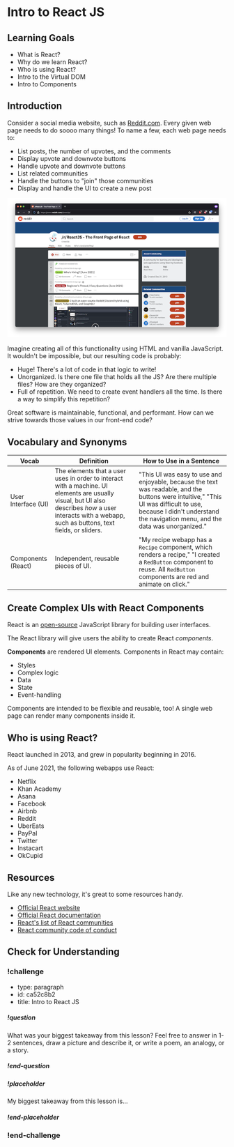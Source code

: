 # Intro to React JS

## Learning Goals

- What is React?
- Why do we learn React?
- Who is using React?
- Intro to the Virtual DOM
- Intro to Components

## Introduction

Consider a social media website, such as [Reddit.com](https://www.reddit.com/r/reactjs/). Every given web page needs to do soooo many things! To name a few, each web page needs to:

- List posts, the number of upvotes, and the comments
- Display upvote and downvote buttons
- Handle upvote and downvote buttons
- List related communities
- Handle the buttons to "join" those communities
- Display and handle the UI to create a new post

![](../assets/react-components_intro-to-react-js_reddit.png)

Imagine creating all of this functionality using HTML and vanilla JavaScript. It wouldn't be impossible, but our resulting code is probably:

- Huge! There's a lot of code in that logic to write!
- Unorganized. Is there one file that holds all the JS? Are there multiple files? How are they organized?
- Full of repetition. We need to create event handlers all the time. Is there a way to simplify this repetition?

Great software is maintainable, functional, and performant. How can we strive towards those values in our front-end code?

## Vocabulary and Synonyms

| Vocab               | Definition                                                                                                                                                                                               | How to Use in a Sentence                                                                                                                                                                                               |
| ------------------- | -------------------------------------------------------------------------------------------------------------------------------------------------------------------------------------------------------- | ---------------------------------------------------------------------------------------------------------------------------------------------------------------------------------------------------------------------- |
| User Interface (UI) | The elements that a user uses in order to interact with a machine. UI elements are usually visual, but UI also describes _how_ a user interacts with a webapp, such as buttons, text fields, or sliders. | "This UI was easy to use and enjoyable, because the text was readable, and the buttons were intuitive," "This UI was difficult to use, because I didn't understand the navigation menu, and the data was unorganized." |
| Components (React)  | Independent, reusable pieces of UI.                                                                                                                                                                      | "My recipe webapp has a `Recipe` component, which renders a recipe," "I created a `RedButton` component to reuse. All `RedButton` components are red and animate on click."                                            |

## Create Complex UIs with React Components

React is an [open-source](https://github.com/facebook/react) JavaScript library for building user interfaces.

The React library will give users the ability to create React _components_.

**Components** are rendered UI elements. Components in React may contain:

- Styles
- Complex logic
- Data
- State
- Event-handling

Components are intended to be flexible and reusable, too! A single web page can render many components inside it.

## Who is using React?

React launched in 2013, and grew in popularity beginning in 2016.

As of June 2021, the following webapps use React:

- Netflix
- Khan Academy
- Asana
- Facebook
- Airbnb
- Reddit
- UberEats
- PayPal
- Twitter
- Instacart
- OkCupid

## Resources

Like any new technology, it's great to some resources handy.

- [Official React website](https://reactjs.org/)
- [Official React documentation](https://reactjs.org/docs/getting-started.html)
- [React's list of React communities](https://reactjs.org/community/support.html)
- [React community code of conduct](https://github.com/facebook/react/blob/master/CODE_OF_CONDUCT.md)

## Check for Understanding

<!-- Question Takeaway -->
<!-- prettier-ignore-start -->
### !challenge
* type: paragraph
* id: ca52c8b2
* title: Intro to React JS
##### !question

What was your biggest takeaway from this lesson? Feel free to answer in 1-2 sentences, draw a picture and describe it, or write a poem, an analogy, or a story.

##### !end-question
##### !placeholder

My biggest takeaway from this lesson is...

##### !end-placeholder
### !end-challenge
<!-- prettier-ignore-end -->
